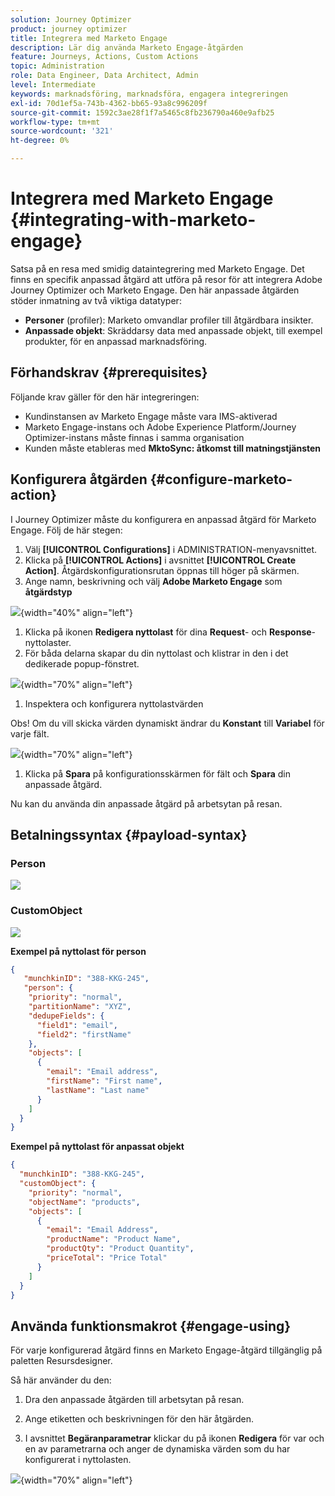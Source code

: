 ```yaml
---
solution: Journey Optimizer
product: journey optimizer
title: Integrera med Marketo Engage
description: Lär dig använda Marketo Engage-åtgärden
feature: Journeys, Actions, Custom Actions
topic: Administration
role: Data Engineer, Data Architect, Admin
level: Intermediate
keywords: marknadsföring, marknadsföra, engagera integreringen
exl-id: 70d1ef5a-743b-4362-bb65-93a8c996209f
source-git-commit: 1592c3ae28f1f7a5465c8fb236790a460e9afb25
workflow-type: tm+mt
source-wordcount: '321'
ht-degree: 0%

---
```


# Integrera med Marketo Engage {#integrating-with-marketo-engage}

Satsa på en resa med smidig dataintegrering med Marketo Engage. Det finns en specifik anpassad åtgärd att utföra på resor för att integrera Adobe Journey Optimizer och Marketo Engage. Den här anpassade åtgärden stöder inmatning av två viktiga datatyper:

* **Personer** (profiler): Marketo omvandlar profiler till åtgärdbara insikter.
* **Anpassade objekt**: Skräddarsy data med anpassade objekt, till exempel produkter, för en anpassad marknadsföring.

## Förhandskrav {#prerequisites}

Följande krav gäller för den här integreringen:

* Kundinstansen av Marketo Engage måste vara IMS-aktiverad
* Marketo Engage-instans och Adobe Experience Platform/Journey Optimizer-instans måste finnas i samma organisation
* Kunden måste etableras med **MktoSync: åtkomst till matningstjänsten**

## Konfigurera åtgärden {#configure-marketo-action}


I Journey Optimizer måste du konfigurera en anpassad åtgärd för Marketo Engage. Följ de här stegen:

1. Välj **[!UICONTROL Configurations]** i ADMINISTRATION-menyavsnittet.
1. Klicka på **[!UICONTROL Actions]** i avsnittet **[!UICONTROL Create Action]**. Åtgärdskonfigurationsrutan öppnas till höger på skärmen.
1. Ange namn, beskrivning och välj **Adobe Marketo Engage** som **åtgärdstyp**

![](assets/engage-customaction-creation.png){width="40%" align="left"}

1. Klicka på ikonen **Redigera nyttolast** för dina **Request**- och **Response**-nyttolaster.
1. För båda delarna skapar du din nyttolast och klistrar in den i det dedikerade popup-fönstret.

![](assets/engage-customaction-payload.png){width="70%" align="left"}

1. Inspektera och konfigurera nyttolastvärden

Obs! Om du vill skicka värden dynamiskt ändrar du **Konstant** till **Variabel** för varje fält.

![](assets/engage-customaction-payload-fields.png){width="70%" align="left"}

1. Klicka på **Spara** på konfigurationsskärmen för fält och **Spara** din anpassade åtgärd.

Nu kan du använda din anpassade åtgärd på arbetsytan på resan.

## Betalningssyntax {#payload-syntax}

### Person

![](assets/payload-person.png)

### CustomObject

![](assets/payload-customobject.png)


**Exempel på nyttolast för person**

```json
{
   "munchkinID": "388-KKG-245",  
   "person": {
    "priority": "normal",
    "partitionName": "XYZ",
    "dedupeFields": {
      "field1": "email",
      "field2": "firstName"
    },
    "objects": [
      {
        "email": "Email address",
        "firstName": "First name",
        "lastName": "Last name"
      }
    ]
  }
}
```

**Exempel på nyttolast för anpassat objekt**

```json
{
  "munchkinID": "388-KKG-245", 
  "customObject": {
    "priority": "normal",
    "objectName": "products",
    "objects": [
      {
        "email": "Email Address",
        "productName": "Product Name",
        "productQty": "Product Quantity",
        "priceTotal": "Price Total"
      }
    ]
  }
}
```


## Använda funktionsmakrot {#engage-using}

För varje konfigurerad åtgärd finns en Marketo Engage-åtgärd tillgänglig på paletten Resursdesigner.

Så här använder du den:

1. Dra den anpassade åtgärden till arbetsytan på resan.

1. Ange etiketten och beskrivningen för den här åtgärden.

1. I avsnittet **Begäranparametrar** klickar du på ikonen **Redigera** för var och en av parametrarna och anger de dynamiska värden som du har konfigurerat i nyttolasten.

![](assets/engage-use-canvas.png){width="70%" align="left"}
